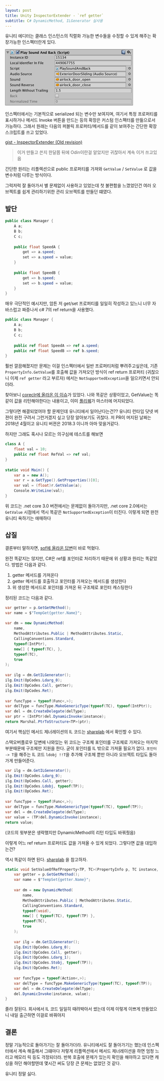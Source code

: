 ```yaml
---
layout: post
title: Unity InspectorExtender - `ref getter`
subtitle: C# DynamicMethod, ILGenerator 실사용
---
```


유니티 에디터는 클래스 인스턴스의 직렬화 가능한 변수들을 수정할 수 있게 해주는 확장가능한 인스펙터란게 있다.

![unity inspector example](/img/unity-inspector-example.png)

인스펙터에서는 기본적으로 serialized 되는 변수만 보여지며, 여기서 특정 프로퍼티를 표시하거나 메서드 Invoke 버튼을 만드는 등의 확장은 커스텀 인스펙터를 만듦으로서 가능하다.
그래서 원래는 다음의 퍼블릭 프로퍼티/메서드를 같이 보여주는 간단한 확장 스크립트를 쓰고 있었다.

[gist - InspectorExtender (Old revision)](https://gist.github.com/20chan/892fd69cc1cb875de373a85f0cbab38d/1a5e2ed42ef54d17d263ca9ec3ca57e54e4f0262)

> 이거 만들고 쓴지 한달쯤 뒤에 Odin이란걸 알았지만 귀찮아서 계속 이거 쓰고있음

간단한 원리는 리플렉션으로 public 프로퍼티를 가져와 `GetValue` / `SetValue` 로 값을 변수처럼 다루는 방식이다.

그럭저럭 잘 돌아가서 별 문제없이 사용하고 있었는데 첫 불편함을 느꼈었던건 여러 오브젝트를 쉽게 관리하기위한 관리 오브젝트를 만들던 떄였다.

## 발단

```csharp
public class Manager {
    A a;
    B b;
    C c;

    public float SpeedA {
        get => a.speed;
        set => a.speed = value;
    }

    public float SpeedB {
        get => b.speed;
        set => b.speed = value;
    }
}
```

매우 극단적인 예시지만, 암튼 저 get/set 프로퍼티를 일일히 작성하고 있느니 너무 자바스럽고 짜증나서 c# 7의 ref return을 사용했다.

```csharp
public class Manager {
    A a;
    B b;
    C c;

    public ref float SpeedA => ref a.speed;
    public ref float SpeedB => ref b.speed;
}
```

훨씬 깔끔해졌지만 문제는 이걸 인스펙터에서 일반 프로퍼티처럼 뿌려주고싶은데, 기존 `PropertyInfo.GetValue`를 호출해 값을 가져오던 방식이 ref return 프로퍼티 (귀찮으니 이제 `ref getter` 라고 부르자) 에서는 `NotSupportedException`을 일으키면서 안되더라.

찾아보니 [coreclr에 올라온 이 이슈](https://github.com/dotnet/corefx/issues/26053)가 있었다. 나와 똑같은 상황이었고, GetValue는 똑같이 값을 리턴해야한다는 내용이고, 이미 [풀리퀘](https://github.com/dotnet/coreclr/pull/17639)가 마스터에 머지되었다.

그렇다면 해결되었어야 할 문제인데 유니티에서 일어난다는건?? 유니티 런타임 닷넷 버젼이 완전 구려서 그런거겠지 싶고 당장 알아보기도 귀찮다. 저 PR이 머지된 날짜는 2018년 4월이고 유니티 버젼은 2018.3 이니까 아마 맞을거같다.

하지만 그래도 혹시나 모르는 의구심에 테스트를 해보면

```csharp
class A {
    float val = 10;
    public ref float RefVal => ref val;
}

static void Main() {
    var a = new A();
    var r = a.GetType().GetProperties()[0];
    var val = (float)r.GetValue(a);
    Console.WriteLine(val);
}
```

위 코드는 .net core 3.0 버젼에서는 문제없이 돌아가지만, .net core 2.0에서는 `GetValue` 시점에서 역시 똑같은 `NotSupportedException`이 터진다. 이렇게 되면 완전 유니티 욕하기는 애매하다

## 삽질

결론부터 말하자면, [sof에 올라온 답변](https://stackoverflow.com/questions/23349461/how-do-i-work-around-the-error-byref-return-value-not-supported-in-reflection-i)이 바로 먹혔다.

완전 똑같지는 않지만, C#은 ref를 포인터로 처리하기 때문에 위 상황과 원리는 똑같았다. 방법은 다음과 같다.

1. getter 메서드를 가져온다
2. getter 메서드를 호출하고 포인터를 가져오는 메서드를 생성한다
3. 위 생성한 메서드로 포인터를 가져온 뒤 구조체로 포인터 캐스팅한다

정리된 코드는 다음과 같다.

```csharp
var getter = p.GetGetMethod();
var name = $"TempGet{getter.Name}";

var dm = new DynamicMethod(
    name,
    MethodAttributes.Public | MethodAttributes.Static,
    CallingConventions.Standard,
    typeof(IntPtr),
    new[] { typeof(TC), },
    typeof(TC),
    true
);

var ilg = dm.GetILGenerator();
ilg.Emit(OpCodes.Ldarg_0);
ilg.Emit(OpCodes.Call, getter);
ilg.Emit(OpCodes.Ret);

var funcType = typeof(Func<,>);
var delType = funcType.MakeGenericType(typeof(TC), typeof(IntPtr));
var del = dm.CreateDelegate(delType);
var ptr = (IntPtr)del.DynamicInvoke(instance);
return Marshal.PtrToStructure<TP>(ptr);
```

여기서 핵심인 메서드 제너레이션의 IL 코드는 [sharplab](https://sharplab.io/#v2:C4LglgNgPgAgTARgLACgYGYAE9MGFMDeqmJmAZhAPYCGwm1A3MaRpgE4CmZ5VtmASlwBq1CJgC8APnZd6TFKUzMSrGAgBsM7hRp0A4h2AiIACnwBjAJSFli7AHYtmcwDpBZY/MUBfVN6A===) 에서 확인할 수 있다.

스택오버플로우 답변에 나와있는 위 코드는 구조체 포인터를 구조체로 가져오는 마지막 부분때문에 구조체만 지원을 한다. 굳이 포인터를 IL 밖으로 가져올 필요가 없다. `포인터 -> T`을 해주는 IL 코드 `ldobj !!T`을 추가해 구조체 뿐만 아니라 오브젝트 타입도 돌아가게 만들어준다.

```csharp
var ilg = dm.GetILGenerator();
ilg.Emit(OpCodes.Ldarg_0);
ilg.Emit(OpCodes.Call, getter);
ilg.Emit(OpCodes.Ldobj, typeof(TP));
ilg.Emit(OpCodes.Ret);

var funcType = typeof(Func<,>);
var delType = funcType.MakeGenericType(typeof(TC), typeof(TP));
var del = dm.CreateDelegate(delType);
var value = (TP)del.DynamicInvoke(instance);
return value;
```

(코드의 윗부분은 생략했지만 DynamicMethod의 리턴 타입도 바꿔줬음)

이렇게 어느 ref return 프로퍼티도 값을 가져올 수 있게 되었다. 그렇다면 값을 대입하는건?

역시 똑같이 하면 된다. [sharplab](https://sharplab.io/#v2:C4LglgNgPgAgTARgLACgYGYAE9MGFMDeqmJmAZhAPYCGwm1A3MaRpgE4CmZ5VtmASlwBq1CJgC8APnZd6TFKUzMSrGAgBsPGnQDiHYCIgAKfAGMAlIWWLsAdkymAdILKH5igL6ovKVDgCCADwAKtIA7gAWHJyYwZggmADOwGwArqZ0RAosWHEAbqLuOTLccS6GEtKc3AUQRSTWqhqxmHoGoiGSRkGh9JaR0RwtCclpGVbZNnb0zsKF1j6KjVhqmjAALJgAyvqGnd2d9AA0LbWpHP1RMXEjKemZ1orUs66iEphnHPWYPh5AA=) 을 참고하자.

```csharp
static void SetValueOfRefProperty<TP, TC>(PropertyInfo p, TC instance, TP value) {
    var getter = p.GetGetMethod();
    var name = $"TempSet{getter.Name}";

    var dm = new DynamicMethod(
        name,
        MethodAttributes.Public | MethodAttributes.Static,
        CallingConventions.Standard,
        typeof(void),
        new[] { typeof(TC), typeof(TP) },
        typeof(TC),
        true
    );

    var ilg = dm.GetILGenerator();
    ilg.Emit(OpCodes.Ldarg_0);
    ilg.Emit(OpCodes.Call, getter);
    ilg.Emit(OpCodes.Ldarg_1);
    ilg.Emit(OpCodes.Stobj, typeof(TP));
    ilg.Emit(OpCodes.Ret);

    var funcType = typeof(Action<,>);
    var delType = funcType.MakeGenericType(typeof(TC), typeof(TP));
    var del = dm.CreateDelegate(delType);
    del.DynamicInvoke(instance, value);
}
```

졸라 잘된다.
회사에서 IL 코드 일일히 때려박아서 썼는데 이제 이렇게 이쁘게 만들었으니 내일 출근하면 이걸로 바꿔야지

## 결론

정말 기능적으로 돌아가기는 잘 돌아가더라. 유니티에서도 잘 돌아가기는 했는데 인스펙터에서 계속 해출해서 그떄마다 저렇게 리플렉션에서 메서드 제너레이션을 하면 엄청 느리고 메모리 릭 등도 걱정되더라. 반복 호출에 문제가 있는지 확인을 해야하고 있다면 캐싱을 하던 해야할텐데 몇시간 써도 당장 큰 문제는 없었던 것 같다.

유니티 정말 싫다.

